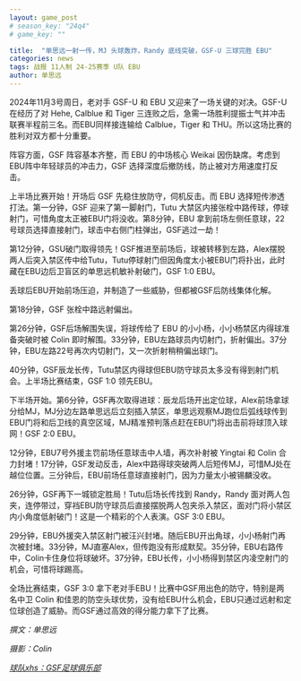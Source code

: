 ```yaml
---
layout: game_post
# season_key: "24q4"
# game_key: ""

title:  "单思远一射一传，MJ 头球轰炸，Randy 底线突破，GSF-U 三球完胜 EBU"
categories: news
tags: 战报 11人制 24-25赛季 U队 EBU
author: 单思远
---
```


2024年11月3号周日，老对手 GSF-U 和 EBU 又迎来了一场关键的对决。GSF-U在经历了对 Hehe, Calblue 和 Tiger 三连败之后，急需一场胜利提振士气并冲击联赛半程前三名。而EBU同样接连输给 Calblue，Tiger 和 THU。所以这场比赛的胜利对双方都十分重要。

阵容方面，GSF 阵容基本齐整，而 EBU 的中场核心 Weikai 因伤缺席。考虑到EBU阵中年轻球员的冲击力，GSF 选择深度后撤防线，防止被对方用速度打反击。

上半场比赛开始！开场后 GSF 先稳住放防守，伺机反击。而 EBU 选择短传渗透打法。第一分钟，GSF 迎来了第一脚射门，Tutu 大禁区内接张栓中路传球，停球射门，可惜角度太正被EBU门将没收。第8分钟，EBU 拿到前场左侧任意球，22号球员选择直接射门，球击中右侧门柱弹出，GSF逃过一劫！

第12分钟，GSU破门取得领先！GSF推进至前场后，球被转移到左路，Alex摆脱两人后突入禁区传中给Tutu，Tutu停球射门但因角度太小被EBU门将扑出，此时藏在EBU边后卫盲区的单思远机敏补射破门，GSF 1:0 EBU。

丢球后EBU开始前场压迫，并制造了一些威胁，但都被GSF后防线集体化解。

第18分钟，GSF 张栓中路远射偏出。

第26分钟，GSF后场解围失误，将球传给了 EBU 的小小杨，小小杨禁区内得球准备突破时被 Colin 即时解围。33分钟，EBU左路球员内切射门，折射偏出。37分钟，EBU左路22号再次内切射门，又一次折射稍稍偏出球门。

40分钟，GSF辰龙长传，Tutu禁区内得球但EBU防守球员太多没有得到射门机会。上半场比赛结束，GSF 1:0 领先EBU。

下半场开始。第6分钟，GSF再次取得进球：辰龙后场开出定位球，Alex前场拿球分给MJ，MJ分边左路单思远后立刻插入禁区，单思远观察MJ跑位后弧线球传到EBU门将和后卫线的真空区域，MJ精准预判落点赶在EBU门将出击前将球顶入球网！GSF 2:0 EBU。

12分钟，EBU7号外援主罚前场任意球击中人墙，再次补射被 Yingtai 和 Colin 合力封堵！17分钟，GSF发动反击，Alex中路得球突破两人后短传MJ，可惜MJ处在越位位置。三分钟后，EBU前场任意球直接射门，因为力量太小被锡麟没收。

26分钟，GSF再下一城锁定胜局！Tutu后场长传找到 Randy，Randy 面对两人包夹，连停带过，穿裆EBU防守球员后直接摆脱两人包夹杀入禁区，面对门将小禁区内小角度低射破门！这是一个精彩的个人表演。GSF 3:0 EBU。

29分钟，EBU外援突入禁区射门被汪兴封堵。随后EBU开出角球，小小杨射门再次被封堵。33分钟，MJ直塞Alex，但传跑没有形成默契。35分钟，EBU右路传中，Colin卡住身位将球破坏。37分钟，EBU长传，小小杨得到禁区内凌空射门的机会，可惜将球踢高。

全场比赛结束，GSF 3:0 拿下老对手EBU！比赛中GSF用出色的防守，特别是两名中卫 Colin 和佳恩的防空头球优势，没有给EBU什么机会，EBU只通过远射和定位球创造了威胁。而GSF通过高效的得分能力拿下了比赛。

*撰文：单思远*

*摄影：Colin*

[*球队xhs：GSF足球俱乐部*](https://www.xiaohongshu.com/user/profile/61dfc801000000001000bfa6)
